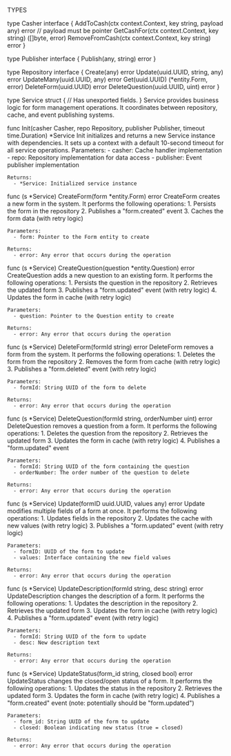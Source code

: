 TYPES

type Casher interface {
        AddToCash(ctx context.Context, key string, payload any) error // payload must be pointer
        GetCashFor(ctx context.Context, key string) ([]byte, error)
        RemoveFromCash(ctx context.Context, key string) error
}

type Publisher interface {
        Publish(any, string) error
}

type Repository interface {
        Create(any) error
        Update(uuid.UUID, string, any) error
        UpdateMany(uuid.UUID, any) error
        Get(uuid.UUID) (*entity.Form, error)
        DeleteForm(uuid.UUID) error
        DeleteQuestion(uuid.UUID, uint) error
}

type Service struct {
        // Has unexported fields.
}
    Service provides business logic for form management operations. It
    coordinates between repository, cache, and event publishing systems.

func Init(casher Casher, repo Repository, publisher Publisher, timeout time.Duration) *Service
    Init initializes and returns a new Service instance with dependencies.
    It sets up a context with a default 10-second timeout for all service
    operations. Parameters:
      - casher: Cache handler implementation
      - repo: Repository implementation for data access
      - publisher: Event publisher implementation

    Returns:
      - *Service: Initialized service instance

func (s *Service) CreateForm(form *entity.Form) error
    CreateForm creates a new form in the system. It performs the following
    operations:
     1. Persists the form in the repository
     2. Publishes a "form.created" event
     3. Caches the form data (with retry logic)

    Parameters:
      - form: Pointer to the Form entity to create

    Returns:
      - error: Any error that occurs during the operation

func (s *Service) CreateQuestion(question *entity.Question) error
    CreateQuestion adds a new question to an existing form. It performs the
    following operations:
     1. Persists the question in the repository
     2. Retrieves the updated form
     3. Publishes a "form.updated" event (with retry logic)
     4. Updates the form in cache (with retry logic)

    Parameters:
      - question: Pointer to the Question entity to create

    Returns:
      - error: Any error that occurs during the operation

func (s *Service) DeleteForm(formId string) error
    DeleteForm removes a form from the system. It performs the following
    operations:
     1. Deletes the form from the repository
     2. Removes the form from cache (with retry logic)
     3. Publishes a "form.deleted" event (with retry logic)

    Parameters:
      - formId: String UUID of the form to delete

    Returns:
      - error: Any error that occurs during the operation

func (s *Service) DeleteQuestion(formId string, orderNumber uint) error
    DeleteQuestion removes a question from a form. It performs the following
    operations:
     1. Deletes the question from the repository
     2. Retrieves the updated form
     3. Updates the form in cache (with retry logic)
     4. Publishes a "form.updated" event

    Parameters:
      - formId: String UUID of the form containing the question
      - orderNumber: The order number of the question to delete

    Returns:
      - error: Any error that occurs during the operation

func (s *Service) Update(formID uuid.UUID, values any) error
    Update modifies multiple fields of a form at once. It performs the following
    operations:
     1. Updates fields in the repository
     2. Updates the cache with new values (with retry logic)
     3. Publishes a "form.updated" event (with retry logic)

    Parameters:
      - formID: UUID of the form to update
      - values: Interface containing the new field values

    Returns:
      - error: Any error that occurs during the operation

func (s *Service) UpdateDescription(formId string, desc string) error
    UpdateDescription changes the description of a form. It performs the
    following operations:
     1. Updates the description in the repository
     2. Retrieves the updated form
     3. Updates the form in cache (with retry logic)
     4. Publishes a "form.updated" event (with retry logic)

    Parameters:
      - formId: String UUID of the form to update
      - desc: New description text

    Returns:
      - error: Any error that occurs during the operation

func (s *Service) UpdateStatus(form_id string, closed bool) error
    UpdateStatus changes the closed/open status of a form. It performs the
    following operations:
     1. Updates the status in the repository
     2. Retrieves the updated form
     3. Updates the form in cache (with retry logic)
     4. Publishes a "form.created" event (note: potentially should be
        "form.updated")

    Parameters:
      - form_id: String UUID of the form to update
      - closed: Boolean indicating new status (true = closed)

    Returns:
      - error: Any error that occurs during the operation